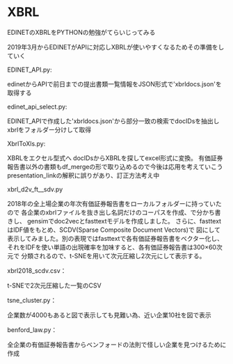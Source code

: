 # XBRL

EDINETのXBRLをPYTHONの勉強がてらいじってみる

2019年3月からEDINETがAPIに対応しXBRLが使いやすくなるためその準備をしていく

EDINET_API.py: 

edinetからAPIで前日までの提出書類一覧情報をJSON形式で'xbrldocs.json'を取得する

edinet_api_select.py: 

EDINET_APIで作成した'xbrldocs.json'から部分一致の検索でdocIDsを抽出しxbrlをフォルダー分けして取得

XbrlToXls.py:

XBRLをエクセル型式へ
docIDsからXBRLを探してexcel形式に変換。
有価証券報告書以外の書類もdf_mergeの形で取り込めるので今後は応用を考えていこう
presentation_linkの解釈に誤りがあり、訂正方法考え中

xbrl_d2v_ft__sdv.py

2018年の全上場企業の年次有価証券報告書をローカルフォルダーに持っていたので
各企業のxbrlファイルを抜き出し名詞だけのコーパスを作成、で分かち書きし、
gensimでdoc2vecとfasttextモデルを作成しました。
さらに、fasttextはIDF値をもとめ、SCDV(Sparse Composite Document Vectors)で
図にして表示してみました。別の表現ではfasttextで各有価証券報告書をベクター化し、
それをIDFを使い単語の出現確率を加味すると、各有価証券報告書は300×60次元で
分類されるので、t-SNEを用いて次元圧縮し2次元にして表示する。

xbrl2018_scdv.csv：

t-SNEで2次元圧縮した一覧のCSV

tsne_cluster.py：

企業数が4000もあると図で表示しても見難い為、近い企業10社を図で表示

benford_law.py：

全企業の有価証券報告書からベンフォードの法則で怪しい企業を見つけるために作成


